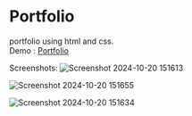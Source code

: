 # Portfolio
portfolio using html and css.<br>
Demo : <a href="https://darshan7090.github.io/Portfolio/">Portfolio</a>

Screenshots:
![Screenshot 2024-10-20 151613](https://github.com/user-attachments/assets/c791a13e-0c9d-447d-b158-b8218159f353)

![Screenshot 2024-10-20 151655](https://github.com/user-attachments/assets/dfef19cb-3f49-47be-8714-e729e9a2ef85)

![Screenshot 2024-10-20 151634](https://github.com/user-attachments/assets/8528aa7c-ab07-46c5-bf54-5d4efe05c324)



